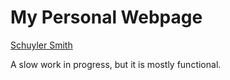 # My Personal Webpage

[Schuyler Smith](http://schuyler-smith.github.io/) 

A slow work in progress, but it is mostly functional.
